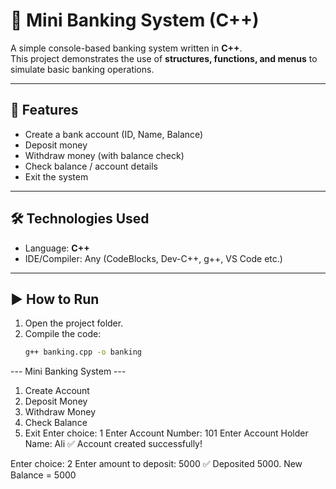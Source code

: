 # 🏦 Mini Banking System (C++)

A simple console-based banking system written in **C++**.  
This project demonstrates the use of **structures, functions, and menus** to simulate basic banking operations.

---

## 📌 Features
- Create a bank account (ID, Name, Balance)
- Deposit money
- Withdraw money (with balance check)
- Check balance / account details
- Exit the system

---

## 🛠️ Technologies Used
- Language: **C++**
- IDE/Compiler: Any (CodeBlocks, Dev-C++, g++, VS Code etc.)

---


## ▶️ How to Run
1. Open the project folder.
2. Compile the code:
   ```bash
   g++ banking.cpp -o banking

--- Mini Banking System ---
1. Create Account
2. Deposit Money
3. Withdraw Money
4. Check Balance
5. Exit
Enter choice: 1
Enter Account Number: 101
Enter Account Holder Name: Ali
✅ Account created successfully!

Enter choice: 2
Enter amount to deposit: 5000
✅ Deposited 5000. New Balance = 5000

